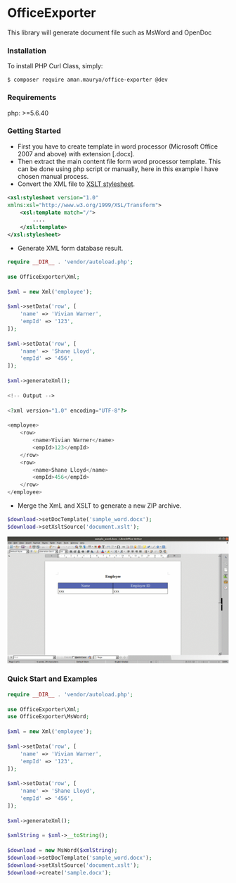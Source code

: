 
# OfficeExporter

This library will generate document file such as MsWord and OpenDoc

### Installation

To install PHP Curl Class, simply:

    $ composer require aman.maurya/office-exporter @dev

### Requirements

php: >=5.6.40

### Getting Started

- First you have to create template in word processor (Microsoft Office 2007 and above) with extension [.docx].
- Then extract the main content file form word processor template. This can be done using php script or manually, here in this example I have chosen manual process.
- Convert the XML file to [XSLT stylesheet](https://www.w3schools.com/xml/xsl_intro.asp). 

```xml  
<xsl:stylesheet version="1.0"  
xmlns:xsl="http://www.w3.org/1999/XSL/Transform">
	<xsl:template match="/">
		....
	</xsl:template>
</xsl:stylesheet>
```
- Generate XML form database result.

```php
require __DIR__ . 'vendor/autoload.php';

use OfficeExporter\Xml;

$xml = new Xml('employee');

$xml->setData('row', [
	'name' => 'Vivian Warner',
	'empId' => '123',
]);

$xml->setData('row', [
	'name' => 'Shane Lloyd',
	'empId' => '456',
]);

$xml->generateXml();

<!-- Output -->

<?xml version="1.0" encoding="UTF-8"?>

<employee>
	<row>
		<name>Vivian Warner</name>
		<empId>123</empId>
	</row>
	<row>
		<name>Shane Lloyd</name>
		<empId>456</empId>
	</row>
</employee>
```
- Merge the XmL and XSLT to generate a new ZIP archive. 

```php
$download->setDocTemplate('sample_word.docx');
$download->setXsltSource('document.xslt');
```

<p align="center">
  <img alt="Office Exporter in action" src="OfficeExporter.gif">
</p>

### Quick Start and Examples

```php
require __DIR__ . 'vendor/autoload.php';

use OfficeExporter\Xml;
use OfficeExporter\MsWord;

$xml = new Xml('employee');

$xml->setData('row', [
	'name' => 'Vivian Warner',
	'empId' => '123',
]);

$xml->setData('row', [
	'name' => 'Shane Lloyd',
	'empId' => '456',
]);

$xml->generateXml();

$xmlString = $xml->__toString();

$download = new MsWord($xmlString);
$download->setDocTemplate('sample_word.docx');
$download->setXsltSource('document.xslt');
$download->create('sample.docx');

```



